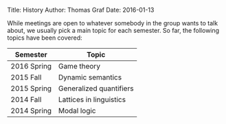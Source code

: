 Title: History
Author: Thomas Graf
Date: 2016-01-13

While meetings are open to whatever somebody in the group wants to talk about, we usually pick a main topic for each semester.
So far, the following topics have been covered:

Semester     | Topic
------------ | ------------
2016 Spring  | Game theory
2015 Fall    | Dynamic semantics
2015 Spring  | Generalized quantifiers
2014 Fall    | Lattices in linguistics
2014 Spring  | Modal logic
